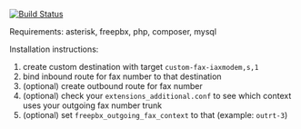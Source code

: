 [![Build Status](https://travis-ci.org/Yannik/ansible-role-freepbx-hylafax.svg?branch=master)](https://travis-ci.org/Yannik/ansible-role-freepbx-hylafax)

Requirements: asterisk, freepbx, php, composer, mysql

Installation instructions:
1. create custom destination with target `custom-fax-iaxmodem,s,1`
2. bind inbound route for fax number to that destination
3. (optional) create outbound route for fax number
4. (optional) check your `extensions_additional.conf` to see which context uses your outgoing fax number trunk
5. (optional) set `freepbx_outgoing_fax_context` to that (example: `outrt-3`)
